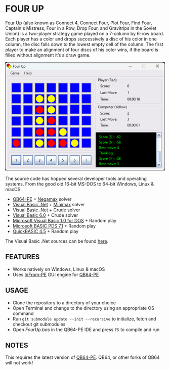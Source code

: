 # FOUR UP

[Four Up](https://en.wikipedia.org/wiki/Connect_Four) (also known as Connect 4, Connect Four, Plot Four, Find Four, Captain's Mistress, Four in a Row, Drop Four, and Gravitrips in the Soviet Union) is a two-player strategy game played on a 7-column by 6-row board. Each player has a color and drops successively a disc of his color in one column, the disc falls down to the lowest empty cell of the column. The first player to make an alignment of four discs of his color wins, if the board is filled without alignment it’s a draw game.

![Screenshot](screenshot.png)

The source code has hopped several developer tools and operating systems. From the good old 16-bit MS-DOS to 64-bit Windows, Linux & macOS.

- [QB64-PE](https://github.com/QB64-Phoenix-Edition/QB64pe) + [Negamax](https://en.wikipedia.org/wiki/Negamax) solver
- [Visual Basic .Net](https://visualstudio.microsoft.com/free-developer-offers/) + [Minimax](https://en.wikipedia.org/wiki/Minimax) solver
- [Visual Basic .Net](https://visualstudio.microsoft.com/free-developer-offers/) + Crude solver
- [Visual Basic 6.0](https://winworldpc.com/product/microsoft-visual-bas/60) + Crude solver
- [Microsoft Visual Basic 1.0 for DOS](https://winworldpc.com/product/microsoft-visual-bas/10-for-dos) + Random play
- [Microsoft BASIC PDS 7.1](https://winworldpc.com/product/microsoft-basic/pds-71) + Random play
- [QuickBASIC 4.5](https://winworldpc.com/product/quickbasic/45) + Random play

The Visual Basic .Net sources can be found [here](https://github.com/a740g/FourUp/tree/c906e9fa1fca70ce31ccda98e93ee7e2fc280eef).

## FEATURES

- Works natively on Windows, Linux & macOS
- Uses [InFrom-PE](https://github.com/a740g/InForm-PE) GUI engine for [QB64-PE](https://github.com/QB64-Phoenix-Edition/QB64pe)

## USAGE

- Clone the repository to a directory of your choice
- Open Terminal and change to the directory using an appropriate OS command
- Run `git submodule update --init --recursive` to initialize, fetch and checkout git submodules
- Open *FourUp.bas* in the QB64-PE IDE and press `F5` to compile and run

## NOTES

This requires the latest version of [QB64-PE](https://github.com/QB64-Phoenix-Edition/QB64pe/releases/latest). QB64, or other forks of QB64 will not work!
